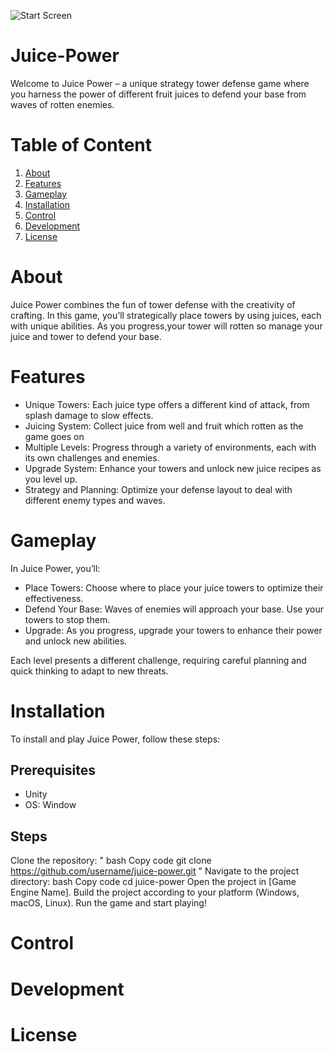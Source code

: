 ![Start Screen](https://github.com/user-attachments/assets/db4eaa30-0429-40a9-8982-4c8a629ea38a)
# Juice-Power
Welcome to Juice Power – a unique strategy tower defense game where you harness the power of different fruit juices to defend your base from waves of rotten enemies.
# Table of Content
1. [About](#About)
2. [Features](#Features)
3. [Gameplay](#Gameplay)
4. [Installation](#Installation)
5. [Control](#Control)
6. [Development](#Development)
7. [License](#License)
# About
Juice Power combines the fun of tower defense with the creativity of crafting. In this game, you’ll strategically place towers by using juices, each with unique abilities. As you progress,your tower will rotten so manage your juice and tower to defend your base.
# Features
* Unique Towers: Each juice type offers a different kind of attack, from splash damage to slow effects.
* Juicing System: Collect juice from well and fruit which rotten as the game goes on
* Multiple Levels: Progress through a variety of environments, each with its own challenges and enemies.
* Upgrade System: Enhance your towers and unlock new juice recipes as you level up.
* Strategy and Planning: Optimize your defense layout to deal with different enemy types and waves.
# Gameplay
In Juice Power, you’ll:

* Place Towers: Choose where to place your juice towers to optimize their effectiveness.
* Defend Your Base: Waves of enemies will approach your base. Use your towers to stop them.
* Upgrade: As you progress, upgrade your towers to enhance their power and unlock new abilities.

Each level presents a different challenge, requiring careful planning and quick thinking to adapt to new threats.
# Installation
To install and play Juice Power, follow these steps:

## Prerequisites

* Unity
* OS: Window

## Steps
Clone the repository:
"
bash
Copy code
git clone https://github.com/username/juice-power.git
"
Navigate to the project directory:
bash
Copy code
cd juice-power
Open the project in [Game Engine Name].
Build the project according to your platform (Windows, macOS, Linux).
Run the game and start playing!

# Control

# Development

# License
